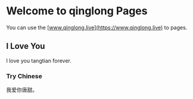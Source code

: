 # Welcome to qinglong Pages

You can use the [www.qinglong.live](https://www.qinglong.live) to pages.

## I Love You

I love you tangtian forever.

### Try Chinese

我爱你唐甜。
